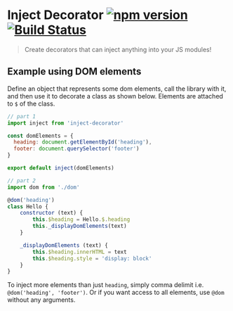 # Inject Decorator [![npm version](https://badge.fury.io/js/inject-decorator.svg)](https://badge.fury.io/js/inject-decorator) [![Build Status](https://travis-ci.org/bbmoz/inject-decorator.svg)](https://travis-ci.org/bbmoz/inject-decorator)

> Create decorators that can inject anything into your JS modules!

## Example using DOM elements

Define an object that represents some dom elements, call the library with it, and then use it to decorate a class as shown below. Elements are attached to `$` of the class.

```javascript
// part 1
import inject from 'inject-decorator'

const domElements = {
  heading: document.getElementById('heading'),
  footer: document.querySelector('footer')
}

export default inject(domElements)
```

```javascript
// part 2
import dom from './dom'

@dom('heading')
class Hello {
    constructor (text) {
        this.$heading = Hello.$.heading
        this._displayDomElements(text)
    }

    _displayDomElements (text) {
        this.$heading.innerHTML = text
        this.$heading.style = 'display: block'
    }
}
```

To inject more elements than just `heading`, simply comma delimit i.e. `@dom('heading', 'footer')`. Or if you want access to all elements, use `@dom` without any arguments.
